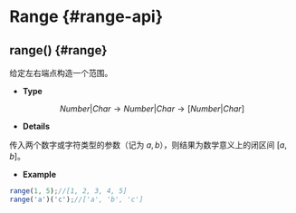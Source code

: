 # Range {#range-api}

## range() {#range}

给定左右端点构造一个范围。

- **Type**

$$Number|Char \rightarrow Number|Char \rightarrow [Number|Char]$$

- **Details**

传入两个数字或字符类型的参数（记为 $a,b$），则结果为数学意义上的闭区间 $[a,b]$。

- **Example**

```js
range(1, 5);//[1, 2, 3, 4, 5]
range('a')('c');//['a', 'b', 'c']
```
